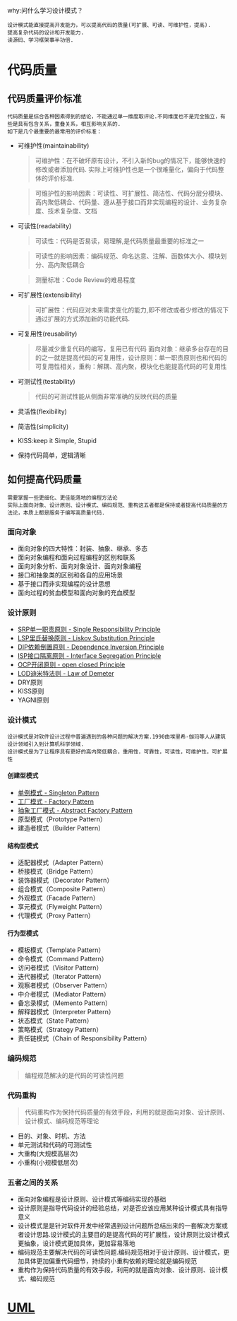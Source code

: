 why:问什么学习设计模式？ 

    设计模式能直接提高开发能力，可以提高代码的质量(可扩展、可读、可维护性，提高).
    提高复杂代码的设计和开发能力.
    读源码、学习框架事半功倍.


# 代码质量

## 代码质量评价标准
    代码质量是综合各种因素得到的结论，不能通过单一维度取评论.不同维度也不是完全独立，有些是具有包含关系，重叠关系，相互影响关系的.
    如下是几个最重要的最常用的评价标准：

* 可维护性(maintainability)
    >可维护性：在不破坏原有设计，不引入新的bug的情况下，能够快速的修改或者添加代码.
    实际上可维护性也是一个很难量化，偏向于代码整体的评价标准.
    
    >可维护性的影响因素：可读性、可扩展性、简洁性、代码分层分模块、高内聚低耦合、代码量、遵从基于接口而非实现编程的设计、业务复杂度、技术复杂度、文档

* 可读性(readability)
    >可读性：代码是否易读，易理解,是代码质量最重要的标准之一
    
    >可读性的影响因素：编码规范、命名达意、注解、函数体大小、模块划分、高内聚低耦合
    
    > 测量标准：Code Review的难易程度

* 可扩展性(extensibility)
    >可扩展性：代码应对未来需求变化的能力,即不修改或者少修改的情况下通过扩展的方式添加新的功能代码.
* 可复用性(reusability)
    >尽量减少重复代码的编写，复用已有代码
    面向对象：继承多台存在的目的之一就是提高代码的可复用性，设计原则：单一职责原则也和代码的可复用性相关，重构：解耦、高内聚，模块化也能提高代码的可复用性

* 可测试性(testability)
    >代码的可测试性能从侧面非常准确的反映代码的质量

* 灵活性(flexibility)

* 简洁性(simplicity)
* KISS:keep it Simple, Stupid
* 保持代码简单，逻辑清晰

## 如何提高代码质量
    需要掌握一些更细化、更佳能落地的编程方法论
    实际上面向对象、设计原则、设计模式、编码规范、重构这五者都是保持或者提高代码质量的方法论，本质上都是服务于编写高质量代码.

### 面向对象

* 面向对象的四大特性：封装、抽象、继承、多态
* 面向对象编程和面向过程编程的区别和联系
* 面向对象分析、面向对象设计、面向对象编程
* 接口和抽象类的区别和各自的应用场景
* 基于接口而非实现编程的设计思想
* 面向过程的贫血模型和面向对象的充血模型

### 设计原则

* [SRP单一职责原则 - Single Responsibility Principle](docs/designPrinciples/SRP.md)
* [LSP里氏替换原则 - Liskov Substitution Principle](docs/designPrinciples/LSP.md)
* [DIP依赖倒置原则 - Dependence Inversion Principle](docs/designPrinciples/DIP.md)
* [ISP接口隔离原则 - Interface Segregation Principle](docs/designPrinciples/ISP.md)
* [OCP开闭原则 - open closed Principle](docs/designPrinciples/OCP.md)
* [LOD迪米特法则 - Law of Demeter](docs/designPrinciples/LOD.md)
* DRY原则
* KISS原则
* YAGNI原则

### 设计模式
    设计模式是对软件设计过程中普遍遇到的各种问题的解决方案.1990由埃里希-伽玛等人从建筑设计领域引入到计算机科学领域.
    设计模式是为了让程序具有更好的高内聚低耦合，重用性，可靠性，可读性，可维护性，可扩展性

#### 创建型模式

* [单例模式 - Singleton Pattern](docs/designpattern/SingletonPattern.md)
* [工厂模式 - Factory Pattern](docs/designpattern/FactoryMethodPattern.md)
* [抽象工厂模式 - Abstract Factory Pattern](docs/designpattern/)
* 原型模式（Prototype Pattern）
* 建造者模式（Builder Pattern）

#### 结构型模式

* 适配器模式（Adapter Pattern）
* 桥接模式（Bridge Pattern）
* 装饰器模式（Decorator Pattern）
* 组合模式（Composite Pattern）
* 外观模式（Facade Pattern）
* 享元模式（Flyweight Pattern）
* 代理模式（Proxy Pattern）

#### 行为型模式

* 模板模式（Template Pattern）
* 命令模式（Command Pattern）
* 访问者模式（Visitor Pattern）
* 迭代器模式（Iterator Pattern）
* 观察者模式（Observer Pattern）
* 中介者模式（Mediator Pattern）
* 备忘录模式（Memento Pattern）
* 解释器模式（Interpreter Pattern）
* 状态模式（State Pattern）
* 策略模式（Strategy Pattern）
* 责任链模式（Chain of Responsibility Pattern）

### 编码规范
>编程规范解决的是代码的可读性问题

### 代码重构
>代码重构作为保持代码质量的有效手段，利用的就是面向对象、设计原则、设计模式、编码规范等理论
* 目的、对象、时机、方法
* 单元测试和代码的可测试性
* 大重构(大规模高层次)
* 小重构(小规模低层次)

### 五者之间的关系
* 面向对象编程是设计原则、设计模式等编码实现的基础
* 设计原则是指导代码设计的经验总结，对是否应该应用某种设计模式具有指导意义
* 设计模式是是针对软件开发中经常遇到设计问题所总结出来的一套解决方案或者设计思路.设计模式的主要目的是提高代码的可扩展性，设计原则比设计模式更抽象，设计模式更加具体，更加容易落地
* 编码规范主要解决代码的可读性问题.编码规范相对于设计原则、设计模式，更加具体更加偏重代码细节，持续的小重构依赖的理论就是编码规范
* 重构作为保持代码质量的有效手段，利用的就是面向对象、设计原则、设计模式、编码规范

#  [UML](docs/uml/UML.md)
